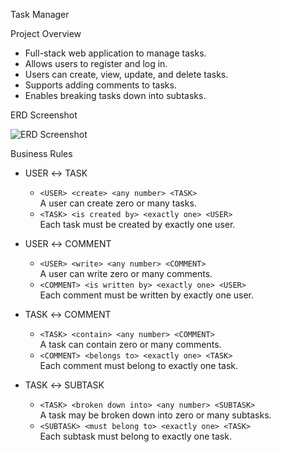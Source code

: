 Task Manager 

Project Overview

- Full-stack web application to manage tasks.
- Allows users to register and log in.
- Users can create, view, update, and delete tasks.
- Supports adding comments to tasks.
- Enables breaking tasks down into subtasks.

ERD Screenshot

![ERD Screenshot](TaskManager-2.png)

Business Rules

- USER ↔ TASK
  - `<USER> <create> <any number> <TASK>`  
    A user can create zero or many tasks.
  - `<TASK> <is created by> <exactly one> <USER>`  
    Each task must be created by exactly one user.

- USER ↔ COMMENT
  - `<USER> <write> <any number> <COMMENT>`  
    A user can write zero or many comments.
  - `<COMMENT> <is written by> <exactly one> <USER>`  
    Each comment must be written by exactly one user.

- TASK ↔ COMMENT
  - `<TASK> <contain> <any number> <COMMENT>`  
    A task can contain zero or many comments.
  - `<COMMENT> <belongs to> <exactly one> <TASK>`  
    Each comment must belong to exactly one task.

- TASK ↔ SUBTASK
  - `<TASK> <broken down into> <any number> <SUBTASK>`  
    A task may be broken down into zero or many subtasks.
  - `<SUBTASK> <must belong to> <exactly one> <TASK>`  
    Each subtask must belong to exactly one task.


